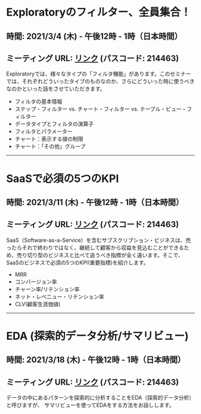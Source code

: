 # Exploratoryのフィルター、全員集合！

## 時間: 2021/3/4 (木) - 午後12時 - 1時（日本時間）
## ミーティング URL: [リンク](https://us02web.zoom.us/j/331585134?pwd=VGVyeXBRWjFMT2hESFdhSU45Z2d0dz09) (パスコード: 214463)

Exploratoryでは、様々なタイプの「フィルタ機能」があります。このセミナーでは、それぞれどういったタイプのものなのか、さらにどういった時に使うべきなのかといった話をさせていただきます。

- フィルタの基本情報
- ステップ・フィルター vs. チャート・フィルター vs. テーブル・ビュー・フィルター
- データタイプとフィルタの演算子
- フィルタとパラメーター
- チャート：表示する値の制限
- チャート：「その他」グループ

---

# SaaSで必須の5つのKPI

## 時間: 2021/3/11 (木) - 午後12時 - 1時（日本時間）
## ミーティング URL: [リンク](https://us02web.zoom.us/j/331585134?pwd=VGVyeXBRWjFMT2hESFdhSU45Z2d0dz09) (パスコード: 214463)

SaaS（Software-as-a-Service）を含むサブスクリプション・ビジネスは、売ったらそれで終わりではなく、継続して顧客から収益を見込むことができるため、売り切り型のビジネスと比べて追うべき指標が全く違います。そこで、SaaSのビジネスで必須の5つのKPI(重要指標)を紹介します。

- MRR
- コンバージョン率
- チャーン率/リテンション率
- ネット・レベニュー・リテンション率
- CLV(顧客生涯価値)

---

# EDA (探索的データ分析/サマリビュー)

## 時間: 2021/3/18 (木) - 午後12時 - 1時（日本時間）
## ミーティング URL: [リンク](https://us02web.zoom.us/j/331585134?pwd=VGVyeXBRWjFMT2hESFdhSU45Z2d0dz09) (パスコード: 214463)

データの中にあるパターンを探索的に分析することをEDA（探索的データ分析）と呼びますが、
サマリビューを使ってEDAをする方法をお話しします。
